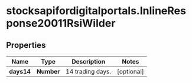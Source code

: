 # stocksapifordigitalportals.InlineResponse20011RsiWilder

## Properties

Name | Type | Description | Notes
------------ | ------------- | ------------- | -------------
**days14** | **Number** | 14 trading days. | [optional] 


